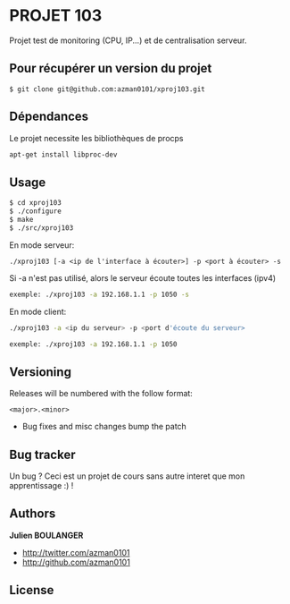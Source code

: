 PROJET 103
=================

Projet test de monitoring (CPU, IP...) et de centralisation serveur.

Pour récupérer un version du projet
-----------------------------------

```
$ git clone git@github.com:azman0101/xproj103.git
```

Dépendances
-----------

Le projet necessite les bibliothèques de procps 

```bash
apt-get install libproc-dev
```

Usage
-----

```bash
$ cd xproj103
$ ./configure
$ make
$ ./src/xproj103 
```
En mode serveur:

```
./xproj103 [-a <ip de l'interface à écouter>] -p <port à écouter> -s
```

Si -a n'est pas utilisé, alors le serveur écoute toutes les interfaces (ipv4)

```bash
exemple: ./xproj103 -a 192.168.1.1 -p 1050 -s
```

En mode client:

```bash
./xproj103 -a <ip du serveur> -p <port d'écoute du serveur>
```

```bash
exemple: ./xproj103 -a 192.168.1.1 -p 1050 
```

Versioning
----------

Releases will be numbered with the follow format:

`<major>.<minor>`

* Bug fixes and misc changes bump the patch



Bug tracker
-----------

Un bug ? Ceci est un projet de cours sans autre interet que mon apprentissage :) !


Authors
-------

**Julien BOULANGER**

+ http://twitter.com/azman0101
+ http://github.com/azman0101


License
---------------------

